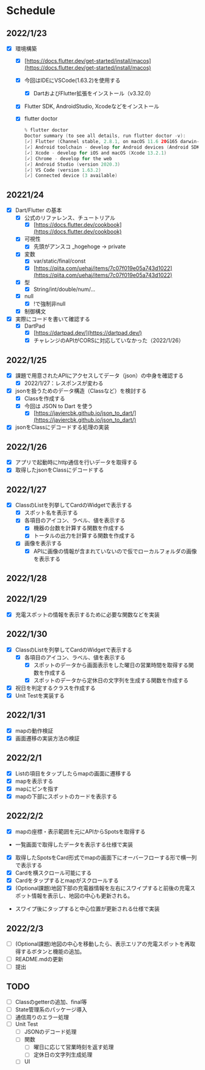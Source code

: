 
# Schedule

## 2022/1/23

- [x]  環境構築
    - [x]  [https://docs.flutter.dev/get-started/install/macos](https://docs.flutter.dev/get-started/install/macos)
    - [x]  今回はIDEにVSCode(1.63.2)を使用する
        - [x]  DartおよびFlutter拡張をインストール（v3.32.0）
    - [x]  Flutter SDK, AndroidStudio, Xcodeなどをインストール
    - [x]  flutter doctor

        ```swift
        % flutter doctor
        Doctor summary (to see all details, run flutter doctor -v):
        [✓] Flutter (Channel stable, 2.8.1, on macOS 11.6 20G165 darwin-x64, locale ja-JP)
        [✓] Android toolchain - develop for Android devices (Android SDK version 31.0.0)
        [✓] Xcode - develop for iOS and macOS (Xcode 13.2.1)
        [✓] Chrome - develop for the web
        [✓] Android Studio (version 2020.3)
        [✓] VS Code (version 1.63.2)
        [✓] Connected device (3 available)
        ```


## 20221/24

- [x]  Dart/Flutter の基本
    - [x]  公式のリファレンス、チュートリアル
        - [x]  [https://docs.flutter.dev/cookbook](https://docs.flutter.dev/cookbook)
    - [x]  可視性
        - [x]  先頭がアンスコ _hogehoge → private
    - [x]  変数
        - [x]  var/static/final/const
        - [x]  [https://qiita.com/uehaj/items/7c07f019e05a743d1022](https://qiita.com/uehaj/items/7c07f019e05a743d1022)
    - [x]  型
        - [x]  String/int/double/num/...
    - [x]  null
        - [x]  !で強制非null
    - [x]  制御構文
- [x]  実際にコードを書いて確認する
    - [x]  DartPad
        - [x]  [https://dartpad.dev/](https://dartpad.dev/)
        - [x]  チャレンジのAPIがCORSに対応していなかった（2022/1/26）

## 2022/1/25

- [x]  課題で用意されたAPIにアクセスしてデータ（json）の中身を確認する
    - [x]  2022/1/27：レスポンスが変わる
- [x]  jsonを扱うためのデータ構造（Classなど）を検討する
    - [x]  Classを作成する
    - [x]  今回は JSON to Dart を使う
        - [x]  [https://javiercbk.github.io/json_to_dart/](https://javiercbk.github.io/json_to_dart/)
- [x]  jsonをClassにデコードする処理の実装

## 2022/1/26

- [x]  アプリで起動時にhttp通信を行いデータを取得する
- [x]  取得したjsonをClassにデコードする

## 2022/1/27

- [x]  ClassのListを列挙してCardのWidgetで表示する
    - [x]  スポット名を表示する
    - [x]  各項目のアイコン、ラベル、値を表示する
        - [x]  機器の台数を計算する関数を作成する
        - [x]  トータルの出力を計算する関数を作成する
    - [x]  画像を表示する
        - [x]  APIに画像の情報が含まれていないので仮でローカルフォルダの画像を表示する

## 2022/1/28

## 2022/1/29

- [x]  充電スポットの情報を表示するために必要な関数などを実装

## 2022/1/30

- [x]  ClassのListを列挙してCardのWidgetで表示する
    - [x]  各項目のアイコン、ラベル、値を表示する
        - [x]  スポットのデータから画面表示をした曜日の営業時間を取得する関数を作成する
        - [x]  スポットのデータから定休日の文字列を生成する関数を作成する
- [x]  祝日を判定するクラスを作成する
- [x]  Unit Testを実装する

## 2022/1/31

- [x]  mapの動作検証
- [x]  画面遷移の実装方法の検証

## 2022/2/1

- [x]  Listの項目をタップしたらmapの画面に遷移する
- [x]  mapを表示する
- [x]  mapにピンを指す
- [x]  mapの下部にスポットのカードを表示する

## 2022/2/2

- [x]  mapの座標・表示範囲を元にAPIからSpotsを取得する
  - 一覧画面で取得したデータを表示する仕様で実装
- [x]  取得したSpotsをCard形式でmapの画面下にオーバーフローする形で横一列で表示する
- [x]  Cardを横スクロール可能にする
- [x]  Cardをタップするとmapがスクロールする
- [x]  (Optional課題)地図下部の充電器情報を左右にスワイプすると前後の充電スポット情報を表示し、地図の中心も更新される。
  - スワイプ後にタップすると中心位置が更新される仕様で実装

## 2022/2/3

- [ ]  (Optional課題)地図の中心を移動したら、表示エリアの充電スポットを再取得するボタンと機能の追加。
- [ ]  README.mdの更新
- [ ]  提出

## TODO

- [ ]  Classのgetterの追加、final等
- [ ]  State管理系のパッケージ導入
- [ ]  通信周りのエラー処理
- [ ]  Unit Test
    - [ ]  JSONのデコード処理
    - [ ]  関数
        - [ ]  曜日に応じて営業時刻を返す処理
        - [ ]  定休日の文字列生成処理
    - [ ]  UI
